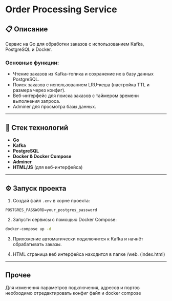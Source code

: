 # Order Processing Service

## 📋 Описание

Сервис на Go для обработки заказов с использованием Kafka, PostgreSQL и Docker.

### Основные функции:
- Чтение заказов из Kafka-топика и сохранение их в базу данных PostgreSQL.
- Поиск заказов с использованием LRU-кеша (настройка TTL и размера через конфиг).
- Веб-интерфейс для поиска заказов с таймером времени выполнения запроса.
- Adminer для просмотра базы данных.

---

## 🚀 Стек технологий
- **Go**
- **Kafka**
- **PostgreSQL**
- **Docker & Docker Compose**
- **Adminer**
- **HTML/JS** (для веб-интерфейса)

---

## ⚙️ Запуск проекта

1. Создай файл `.env` в корне проекта:

```env
POSTGRES_PASSWORD=your_postgres_password
```

2. Запусти сервисы с помощью Docker Compose:

```.bash
docker-compose up -d
```

3. Приложение автоматически подключится к Kafka и начнёт обрабатывать заказы.

4. HTML страница веб интерфейса находится в папке /web. (index.html)

---

## Прочее
Для изменения параметров подключения, адресов и портов необходимо отредактировать конфиг файл и docker compose
